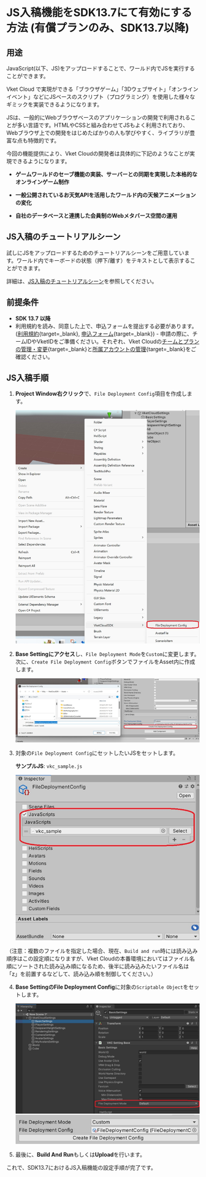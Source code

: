 # JS入稿機能をSDK13.7にて有効にする方法 (有償プランのみ、SDK13.7以降)

## 用途

JavaScript(以下、JS)をアップロードすることで、ワールド内でJSを実行することができます。

Vket Cloud で実現ができる「ブラウザゲーム」「3Dウェブサイト」「オンラインイベント」などにJSベースのスクリプト（プログラミング）を使用した様々なギミックを実装できるようになります。

JSは、一般的にWebブラウザベースのアプリケーションの開発で利用されることが多い言語です。HTMLやCSSと組み合わせてJSもよく利用されており、Webブラウザ上での開発をはじめたばかりの人も学びやすく、ライブラリが豊富な点も特徴的です。

今回の機能提供により、Vket Cloudの開発者は具体的に下記のようなことが実現できるようになります。

- **ゲームワールドのセーブ機能の実装、サーバーとの同期を実現した本格的なオンラインゲーム制作**

- **一般公開されているお天気APIを活用したワールド内の天候アニメーションの変化**

- **自社のデータベースと連携した会員制のWebメタバース空間の運用**

## JS入稿のチュートリアルシーン

試しにJSをアップロードするためのチュートリアルシーンをご用意しています。ワールド内でキーボードの状態（押下/離す）をテキストとして表示することができます。

詳細は、[JS入稿のチュートリアルシーン](../WorldMakingGuide/JsUpload_TutorialScene.md)を参照してください。

## 前提条件

- **SDK 13.7 以降**
- 利用規約を読み、同意した上で、申込フォームを提出する必要があります。([利用規約](https://account.vket.com/terms?locale=ja#vket-cloud){target=_blank}, [申込フォーム](https://forms.gle/4iUWipYhWMYCgsds7){target=_blank})
      - 申請の際に、チームIDやVketIDをご準備ください。それぞれ、Vket Cloudの[チームとプランの管理・変更](https://cloud.vket.com/account/admin/team){target=_blank}と[所属アカウントの管理](https://cloud.vket.com/account/admin/member){target=_blank}をご確認ください。

## JS入稿手順
1. **Project Window右クリック**で、`File Deployment Config`項目を作成します。

   ![File Deployment Configの作成](img/JsUpload_1.jpg)

2. **Base Settingにアクセス**し、`File Deployment Mode`を`Custom`に変更します。次に、`Create File Deployment Config`ボタンでファイルをAsset内に作成します。

   ![File Deployment Modeの設定](img/JsUpload_2.jpg)

3. 対象の`File Deployment Config`にセットしたいJSをセットします。

   **サンプルJS**: `vkc_sample.js`

   ![JSのセット](img/JsUpload_3.jpg)

（注意：複数のファイルを指定した場合、現在、`Build and run`時には読み込み順序はこの設定順になりますが、Vket Cloudの本番環境においてはファイル名順にソートされた読み込み順になるため、後半に読み込みたいファイル名は「z」を前置するなどして、読み込み順を制御してください。）

4. **Base SettingのFile Deployment Config**に対象の`Scriptable Object`をセットします。

   ![Scriptable Objectのセット](img/JsUpload_4.jpg)
   ![Scriptable Objectのセット](img/JsUpload_5.jpg)

5. 最後に、**Build And Run**もしくは**Upload**を行います。

これで、SDK13.7におけるJS入稿機能の設定手順が完了です。
